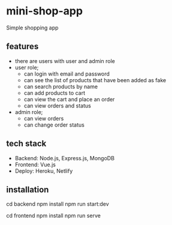 # mini-shop-app

Simple shopping app

## features
- there are users with user and admin role
- user role;
  - can login with email and password
  - can see the list of products that have been added as fake
  - can search products by name
  - can add products to cart
  - can view the cart and place an order
  - can view orders and status
- admin role;
  - can view orders
  - can change order status

## tech stack
- Backend: Node.js, Express.js, MongoDB
- Frontend: Vue.js
- Deploy: Heroku, Netlify

## installation
cd backend
npm install
npm run start:dev

cd frontend
npm install
npm run serve